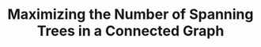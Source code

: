 ---
title: "Maximizing the Number of Spanning Trees in a Connected Graph"
collection: publications
permalink: /publication/Maximizing the Number of Spanning Trees in a Connected Graph
venue: 'IEEE Transactions on Information Theory'
paperurl: 'https://arxiv.org/abs/1804.02785'
authors: '(α-β ordering) Huan Li, Stacy Patterson, Yuhao Yi, Zhongzhi Zhang'
---